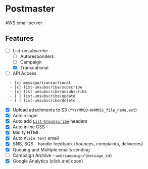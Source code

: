 # Postmaster

AWS email server

## Features

- [ ] List-unsubscribe
  - [ ] Autoresponders
  - [ ] Campaign
  - [x] Transcational

- [ ] API Access  
 
```
  - [x] message/transactional
  - [x] list-unsubscribe/subscribe
  - [x] list-unsubscribe/unsubscribe
  - [ ] list-unsubscribe/update
  - [ ] list-unsubscribe/delete
```

- [x] Upload attachments to S3 (`YYYYMMDD-HHMMSS_file_name.ext`)
- [x] Admin login
- [x] Auto add [`List-Unsubscribe`](http://www.list-unsubscribe.com/) headers
- [x] Auto inline CSS
- [x] Minify HTML
- [x] Auto `Plain text` email
- [x] SNS, SQS - handle feedback (bounces, complaints, deliveries)
- [x] Queuing and Multiple emails sending
- [ ] Campaign Archive - `web/campaign/{message_id}`
- [x] Google Analytics (click and open)
